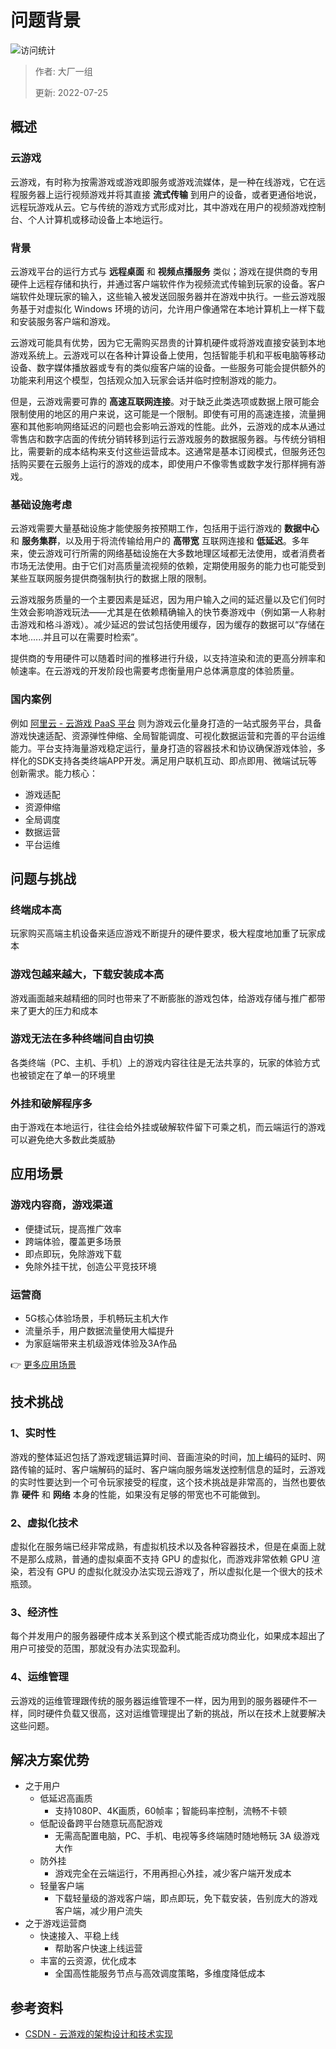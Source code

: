 # 问题背景

![访问统计](https://visitor-badge.glitch.me/badge?page_id=senlypan.cloudgaming.02-problem-background&left_color=blue&right_color=red)

> 作者: 大厂一组
>
> 更新: 2022-07-25

## 概述

### 云游戏

云游戏，有时称为按需游戏或游戏即服务或游戏流媒体，是一种在线游戏，它在远程服务器上运行视频游戏并将其直接 **流式传输** 到用户的设备，或者更通俗地说，远程玩游戏从云。它与传统的游戏方式形成对比，其中游戏在用户的视频游戏控制台、个人计算机或移动设备上本地运行。

### 背景

云游戏平台的运行方式与 **远程桌面** 和 **视频点播服务** 类似；游戏在提供商的专用硬件上远程存储和执行，并通过客户端软件作为视频流式传输到玩家的设备。客户端软件处理玩家的输入，这些输入被发送回服务器并在游戏中执行。一些云游戏服务基于对虚拟化 Windows 环境的访问，允许用户像通常在本地计算机上一样下载和安装服务客户端和游戏。

云游戏可能具有优势，因为它无需购买昂贵的计算机硬件或将游戏直接安装到本地游戏系统上。云游戏可以在各种计算设备上使用，包括智能手机和平板电脑等移动设备、数字媒体播放器或专有的类似瘦客户端的设备。一些服务可能会提供额外的功能来利用这个模型，包括观众加入玩家会话并临时控制游戏的能力。

但是，云游戏需要可靠的 **高速互联网连接**。对于缺乏此类选项或数据上限可能会限制使用的地区的用户来说，这可能是一个限制。即使有可用的高速连接，流量拥塞和其他影响网络延迟的问题也会影响云游戏的性能。此外，云游戏的成本从通过零售店和数字店面的传统分销转移到运行云游戏服务的数据服务器。与传统分销相比，需要新的成本结构来支付这些运营成本。这通常是基本订阅模式，但服务还包括购买要在云服务上运行的游戏的成本，即使用户不像零售或数字发行那样拥有游戏。

### 基础设施考虑

云游戏需要大量基础设施才能使服务按预期工作，包括用于运行游戏的 **数据中心** 和 **服务集群**，以及用于将流传输给用户的 **高带宽** 互联网连接和 **低延迟**。多年来，使云游戏可行所需的网络基础设施在大多数地理区域都无法使用，或者消费者市场无法使用。由于它们对高质量流视频的依赖，定期使用服务的能力也可能受到某些互联网服务提供商强制执行的数据上限的限制。

云游戏服务质量的一个主要因素是延迟，因为用户输入之间的延迟量以及它们何时生效会影响游戏玩法——尤其是在依赖精确输入的快节奏游戏中（例如第一人称射击游戏和格斗游戏）。减少延迟的尝试包括使用缓存，因为缓存的数据可以“存储在本地......并且可以在需要时检索”。

提供商的专用硬件可以随着时间的推移进行升级，以支持渲染和流的更高分辨率和帧速率。在云游戏的开发阶段也需要考虑衡量用户总体满意度的体验质量。

### 国内案例

例如 [阿里云 - 云游戏 PaaS 平台](https://www.aliyun.com/product/industryengine/cloudgamingplatform) 则为游戏云化量身打造的一站式服务平台，具备游戏快速适配、资源弹性伸缩、全局智能调度、可视化数据运营和完善的平台运维能力。平台支持海量游戏稳定运行，量身打造的容器技术和协议确保游戏体验，多样化的SDK支持各类终端APP开发。满足用户联机互动、即点即用、微端试玩等创新需求。能力核心：

- 游戏适配
- 资源伸缩
- 全局调度
- 数据运营
- 平台运维 

## 问题与挑战

### 终端成本高

玩家购买高端主机设备来适应游戏不断提升的硬件要求，极大程度地加重了玩家成本

### 游戏包越来越大，下载安装成本高

游戏画面越来越精细的同时也带来了不断膨胀的游戏包体，给游戏存储与推广都带来了更大的压力和成本

### 游戏无法在多种终端间自由切换

各类终端（PC、主机、手机）上的游戏内容往往是无法共享的，玩家的体验方式也被锁定在了单一的环境里

### 外挂和破解程序多

由于游戏在本地运行，往往会给外挂或破解软件留下可乘之机，而云端运行的游戏可以避免绝大多数此类威胁





## 应用场景

### 游戏内容商，游戏渠道

- 便捷试玩，提高推广效率
- 跨端体验，覆盖更多场景
- 即点即玩，免除游戏下载
- 免除外挂干扰，创造公平竞技环境

### 运营商

- 5G核心体验场景，手机畅玩主机大作
- 流量杀手，用户数据流量使用大幅提升
- 为家庭端带来主机级游戏体验及3A作品

👉 [更多应用场景](https://help.aliyun.com/document_detail/176364.htm)


## 技术挑战

### 1、实时性

游戏的整体延迟包括了游戏逻辑运算时间、音画渲染的时间，加上编码的延时、网路传输的延时、客户端解码的延时、客户端向服务端发送控制信息的延时，云游戏的实时性要达到一个可令玩家接受的程度，这个技术挑战是非常高的，当然也要依靠 **硬件** 和 **网络** 本身的性能，如果没有足够的带宽也不可能做到。

### 2、虚拟化技术

虚拟化在服务端已经非常成熟，有虚拟机技术以及各种容器技术，但是在桌面上就不是那么成熟，普通的虚拟桌面不支持 GPU 的虚拟化，而游戏非常依赖 GPU 渲染，若没有 GPU 的虚拟化就没办法实现云游戏了，所以虚拟化是一个很大的技术瓶颈。

### 3、经济性

每个并发用户的服务器硬件成本关系到这个模式能否成功商业化，如果成本超出了用户可接受的范围，那就没有办法实现盈利。

### 4、运维管理

云游戏的运维管理跟传统的服务器运维管理不一样，因为用到的服务器硬件不一样，同时硬件负载又很高，这对运维管理提出了新的挑战，所以在技术上就要解决这些问题。

## 解决方案优势

- 之于用户
    - 低延迟高画质
        - 支持1080P、4K画质，60帧率；智能码率控制，流畅不卡顿
    - 低配设备跨平台随意玩高配游戏
        - 无需高配置电脑，PC、手机、电视等多终端随时随地畅玩 3A 级游戏大作
    - 防外挂
        - 游戏完全在云端运行，不用再担心外挂，减少客户端开发成本
    - 轻量客户端
        - 下载轻量级的游戏客户端，即点即玩，免下载安装，告别庞大的游戏客户端，减少用户流失
- 之于游戏运营商
    - 快速接入、平稳上线
        - 帮助客户快速上线运营
    - 丰富的云资源，优化成本
        - 全国高性能服务节点与高效调度策略，多维度降低成本


## 参考资料

- [CSDN - 云游戏的架构设计和技术实现](https://blog.csdn.net/tonnychu/article/details/113842624)